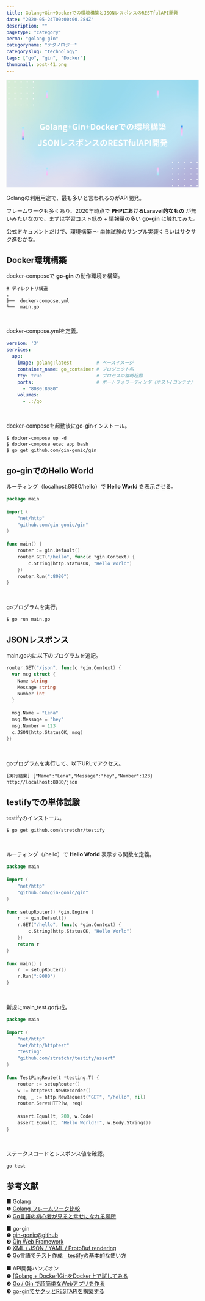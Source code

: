 ```yaml
---
title: Golang+Gin+Dockerでの環境構築とJSONレスポンスのRESTfulAPI開発
date: "2020-05-24T00:00:00.284Z"
description: ""
pagetype: "category"
perma: "golang-gin"
categoryname: "テクノロジー"
categoryslug: "technology"
tags: ["go", "gin", "Docker"]
thumbnail: post-41.png
---
```


![](./post-41.png)

Golangの利用用途で、最も多いと言われるのがAPI開発。

フレームワークも多くあり、2020年時点で **PHPにおけるLaravel的なもの** が無いみたいなので、まずは学習コスト低め + 情報量の多い **go-gin** に触れてみた。

公式ドキュメントだけで、環境構築 〜 単体試験のサンプル実装くらいはサクサク進むかな。

## Docker環境構築

docker-composeで **go-gin** の動作環境を構築。

```shell
# ディレクトリ構造
.
├──  docker-compose.yml
└──  main.go
```
<br/>

docker-compose.ymlを定義。

```yaml
version: '3'
services:
  app:
    image: golang:latest         # ベースイメージ
    container_name: go_container # プロジェクト名
    tty: true                    # プロセスの常時起動
    ports:                       # ポートフォワーディング（ホスト/コンテナ）
      - "8080:8080"
    volumes:
      - .:/go
```
<br/>

docker-composeを起動後にgo-ginインストール。

```shell
$ docker-compose up -d
$ docker-compose exec app bash
$ go get github.com/gin-gonic/gin
```

## go-ginでのHello World


ルーティング（localhost:8080/hello）で **Hello World** を表示させる。

```go
package main

import (
	"net/http"
	"github.com/gin-gonic/gin"
)

func main() {
	router := gin.Default()
	router.GET("/hello", func(c *gin.Context) {
		c.String(http.StatusOK, "Hello World")
	})
	router.Run(":8080")
}
```
<br/>

goプログラムを実行。

```shell
$ go run main.go
```

## JSONレスポンス

main.go内に以下のプログラムを追記。

```go
router.GET("/json", func(c *gin.Context) {
  var msg struct {
    Name string
    Message string
    Number int
  }
  
  msg.Name = "Lena"
  msg.Message = "hey"
  msg.Number = 123
  c.JSON(http.StatusOK, msg)
})
```
<br/>

goプログラムを実行して、以下URLでアクセス。

```shell
[実行結果] {"Name":"Lena","Message":"hey","Number":123}
http://localhost:8080/json
```

## testifyでの単体試験

testifyのインストール。

```shell
$ go get github.com/stretchr/testify
```
<br/>

ルーティング（/hello）で **Hello World** 表示する関数を定義。

```go
package main

import (
	"net/http"
	"github.com/gin-gonic/gin"
)

func setupRouter() *gin.Engine {
	r := gin.Default()
	r.GET("/hello", func(c *gin.Context) {
		c.String(http.StatusOK, "Hello World")
	})
	return r
}

func main() {
	r := setupRouter()
	r.Run(":8080")
}
```
<br/>

新規にmain_test.go作成。

```go
package main

import (
	"net/http"
	"net/http/httptest"
	"testing"
	"github.com/stretchr/testify/assert"
)

func TestPingRoute(t *testing.T) {
	router := setupRouter()
	w := httptest.NewRecorder()
	req, _ := http.NewRequest("GET", "/hello", nil)
	router.ServeHTTP(w, req)

	assert.Equal(t, 200, w.Code)
	assert.Equal(t, "Hello World!!", w.Body.String())
}
```
<br/>

ステータスコードとレスポンス値を確認。

```shell
go test
```

## 参考文献
■ Golang  
❶ [Golang フレームワーク比較](https://qiita.com/yumin/items/5de33b068ead564ebcbf)  
❷ [Go言語の初心者が見ると幸せになれる場所](https://qiita.com/tenntenn/items/0e33a4959250d1a55045)  

■ go-gin  
❶ [gin-gonic@github](https://github.com/gin-gonic/gin)  
❷ [Gin Web Framework](https://gin-gonic.com/)  
❸ [XML / JSON / YAML / ProtoBuf rendering](https://gin-gonic.com/docs/examples/rendering/)  
❹ [Go言語でテスト作成　testifyの基本的な使い方](https://re-engines.com/2018/10/16/go-testify%E3%82%92%E4%BD%BF%E3%81%A3%E3%81%A6%E3%83%86%E3%82%B9%E3%83%88%E4%BD%9C%E6%88%90/)  

■ API開発ハンズオン  
❶ [[Golang + Docker]GinをDocker上で試してみる](https://www.aizulab.com/blog/gin-docker/)  
❷ [Go / Gin で超簡単なWebアプリを作る](https://qiita.com/hyo_07/items/59c093dda143325b1859)  
❸ [go-ginでサクッとRESTAPIを構築する](https://qiita.com/shiei_kawa/items/eddf48287455380f618f)  